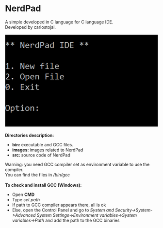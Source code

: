 # NerdPad
A simple developed in C language for C language IDE. <br>
Developed by carlostojal.<br><br>
<img src="https://raw.githubusercontent.com/carlostojal/NerdPad/master/images/interface.PNG" alt="NerdPad Logo" /><br><br>
<b>Directories description:</b>
<ul>
  <li><b>bin: </b>executable and GCC files.</li>
  <li><b>images: </b>images related to NerdPad</li>
  <li><b>src: </b>source code of NerdPad</li>
 </ul>
Warning: you need GCC compiler set as environment variable to use the compiler.<br>
You can find the files in <i>/bin/gcc</i><br><br>
<b>To check and install GCC (Windows):</b><br>
<ul>
  <li>Open <b>CMD</b></li>
  <li>Type <i>set path</i></li>
  <li>If path to GCC compiler appears there, all is ok</li>
  <li>Else, open the Control Panel and go to <i>System and Security->System->Advanced System Settings->Environment variables->System variables->Path</i> and add the path to the GCC binaries
